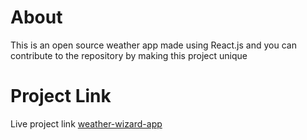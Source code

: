 # About

This is an open source weather app made using React.js and you can contribute to the repository by making this project unique 

# Project Link

Live project link [weather-wizard-app](https://weather-wizard-app.netlify.app)
